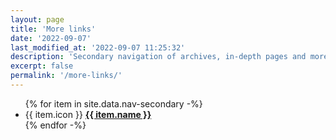 ```yaml
---
layout: page
title: 'More links'
date: '2022-09-07'
last_modified_at: '2022-09-07 11:25:32'
description: 'Secondary navigation of archives, in-depth pages and more ways to connect.'
excerpt: false
permalink: '/more-links/'
---
```

<ul>
  {% for item in site.data.nav-secondary -%}
  <li class="py-2">
    <span>{{ item.icon }} </span><a class="pe-2{% if page.url == item.link %} m2m-current{% endif %}" href="{{ item.link }}" title="Go to: {{ item.name }}"><strong>{{ item.name }}</strong></a>
  </li>
  {% endfor -%}
</ul>